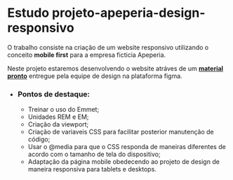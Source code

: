 <h1>Estudo projeto-apeperia-design-responsivo</h1>

O trabalho consiste na criação de um website responsivo utilizando o conceito <b>mobile first</b> para a empresa ficticia Apeperia.

Neste projeto estaremos desenvolvendo o website atráves de um <b><a href="https://www.figma.com/file/FidBn9f7BoBCoEs19EzbUD/Apeperia-Mobile-First?node-id=15%3A0"> material pronto</a></b> entregue pela equipe de design na plataforma figma.

<ul>
  <h3><li>Pontos de destaque:</li></h3>
  <ul>
    <li> Treinar o uso do Emmet;</li>
    <li> Unidades REM e EM;</li>
    <li> Criação da viewport;</li>
    <li> Criação de variaveis CSS para facilitar posterior manutenção de código;</li>
    <li> Usar o @media para que o CSS responda de maneiras diferentes de acordo com o tamanho de tela do dispositivo;</li>
    <li> Adaptação da página mobile obedecendo ao projeto de design de maneira responsiva para tablets e desktops.</li>
    
  </ul>
</ul>
